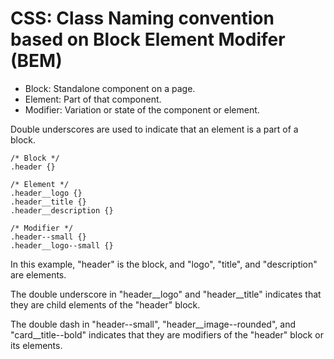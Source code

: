 # CSS: Class Naming convention based on Block Element Modifer (BEM)

* Block: Standalone component on a page.
* Element: Part of that component. 
* Modifier: Variation or state of the component or element. 

Double underscores are used to indicate that an element is a part of a block.

```
/* Block */
.header {}

/* Element */
.header__logo {}
.header__title {}
.header__description {}

/* Modifier */
.header--small {}
.header__logo--small {}
```

In this example, "header" is the block, and "logo", "title", and "description" are elements. 

The double underscore in "header__logo" and "header__title" indicates that they are child elements of the "header" block. 

The double dash in "header--small", "header__image--rounded", and "card__title--bold" indicates that they are modifiers of the "header" block or its elements.





